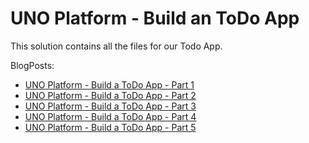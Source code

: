 # UNO Platform - Build an ToDo App

This solution contains all the files for our Todo App.

BlogPosts:
 * [UNO Platform - Build a ToDo App - Part 1](https://steven-giesel.com/blogPost/b2234ada-0978-4c7b-841e-ca6a255247b0)
 * [UNO Platform - Build a ToDo App - Part 2](https://steven-giesel.com/blogPost/85814db0-3495-492c-8ce1-5c83d708590b)
 * [UNO Platform - Build a ToDo App - Part 3](https://steven-giesel.com/blogPost/a3179d55-d5be-48ba-b570-ee7d494a8b21)
 * [UNO Platform - Build a ToDo App - Part 4](https://steven-giesel.com/blogPost/2d96d970-ef11-48f4-a102-9339fc362a75)
 * [UNO Platform - Build a ToDo App - Part 5](https://steven-giesel.com/blogPost/2c025ac6-d67f-45ec-a616-009e0285c999)